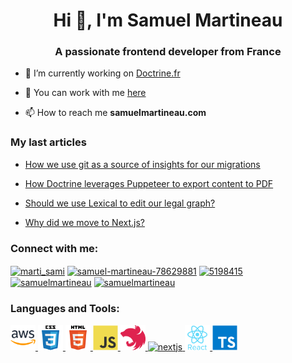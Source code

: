 <h1 align="center">Hi 👋, I'm Samuel Martineau</h1>
<h3 align="center">A passionate frontend developer from France</h3>

- 🔭 I’m currently working on [Doctrine.fr](https://www.doctrine.fr/)

- 🤝 You can work with me [here](https://cooptation.hellotrusty.io/zqo343sglg)

- 📫 How to reach me **samuelmartineau.com**


<h3>My last articles</h3>
<ul>
<li>

[How we use git as a source of insights for our migrations](https://medium.com/doctrine/how-we-use-git-as-a-source-of-insights-for-our-migrations-64dd19e5d3f6)
</li>
<li>

[How Doctrine leverages Puppeteer to export content to PDF](https://medium.com/doctrine/how-doctrine-leverages-puppeteer-to-export-content-to-pdf-6b964b89ba82)
</li>
<li>

[Should we use Lexical to edit our legal graph?](https://medium.com/doctrine/should-we-use-lexical-to-edit-our-legal-graph-61aa9cfab096)
</li>
<li>

[Why did we move to Next.js?](https://medium.com/doctrine/why-did-we-move-to-next-js-266141bcadc0)

</li>
</ul>
<h3 align="left">Connect with me:</h3>
<p align="left">
<a href="https://twitter.com/marti_sami" target="blank"><img align="center" src="https://raw.githubusercontent.com/rahuldkjain/github-profile-readme-generator/master/src/images/icons/Social/twitter.svg" alt="marti_sami" height="30" width="40" /></a>
<a href="https://linkedin.com/in/samuel-martineau-78629881" target="blank"><img align="center" src="https://raw.githubusercontent.com/rahuldkjain/github-profile-readme-generator/master/src/images/icons/Social/linked-in-alt.svg" alt="samuel-martineau-78629881" height="30" width="40" /></a>
<a href="https://stackoverflow.com/users/5198415" target="blank"><img align="center" src="https://raw.githubusercontent.com/rahuldkjain/github-profile-readme-generator/master/src/images/icons/Social/stack-overflow.svg" alt="5198415" height="30" width="40" /></a>
<a href="https://dev.to/samuelmartineau" target="blank"><img align="center" src="https://raw.githubusercontent.com/rahuldkjain/github-profile-readme-generator/master/src/images/icons/Social/devto.svg" alt="samuelmartineau" height="30" width="40" /></a>
<a href="https://codepen.io/samuelmartineau" target="blank"><img align="center" src="https://raw.githubusercontent.com/rahuldkjain/github-profile-readme-generator/master/src/images/icons/Social/codepen.svg" alt="samuelmartineau" height="30" width="40" /></a>
</p>

<h3 align="left">Languages and Tools:</h3>
<p align="left"> <a href="https://aws.amazon.com" target="_blank" rel="noreferrer"> <img src="https://raw.githubusercontent.com/devicons/devicon/master/icons/amazonwebservices/amazonwebservices-original-wordmark.svg" alt="aws" width="40" height="40"/> </a> <a href="https://www.w3schools.com/css/" target="_blank" rel="noreferrer"> <img src="https://raw.githubusercontent.com/devicons/devicon/master/icons/css3/css3-original-wordmark.svg" alt="css3" width="40" height="40"/> </a> <a href="https://www.w3.org/html/" target="_blank" rel="noreferrer"> <img src="https://raw.githubusercontent.com/devicons/devicon/master/icons/html5/html5-original-wordmark.svg" alt="html5" width="40" height="40"/> </a> <a href="https://developer.mozilla.org/en-US/docs/Web/JavaScript" target="_blank" rel="noreferrer"> <img src="https://raw.githubusercontent.com/devicons/devicon/master/icons/javascript/javascript-original.svg" alt="javascript" width="40" height="40"/> </a> <a href="https://nestjs.com/" target="_blank" rel="noreferrer"> <img src="https://raw.githubusercontent.com/devicons/devicon/master/icons/nestjs/nestjs-plain.svg" alt="nestjs" width="40" height="40"/> </a> <a href="https://nextjs.org/" target="_blank" rel="noreferrer"> <img src="https://cdn.worldvectorlogo.com/logos/nextjs-2.svg" alt="nextjs" width="40" height="40"/> </a> <a href="https://reactjs.org/" target="_blank" rel="noreferrer"> <img src="https://raw.githubusercontent.com/devicons/devicon/master/icons/react/react-original-wordmark.svg" alt="react" width="40" height="40"/> </a> <a href="https://www.typescriptlang.org/" target="_blank" rel="noreferrer"> <img src="https://raw.githubusercontent.com/devicons/devicon/master/icons/typescript/typescript-original.svg" alt="typescript" width="40" height="40"/> </a> </p>
